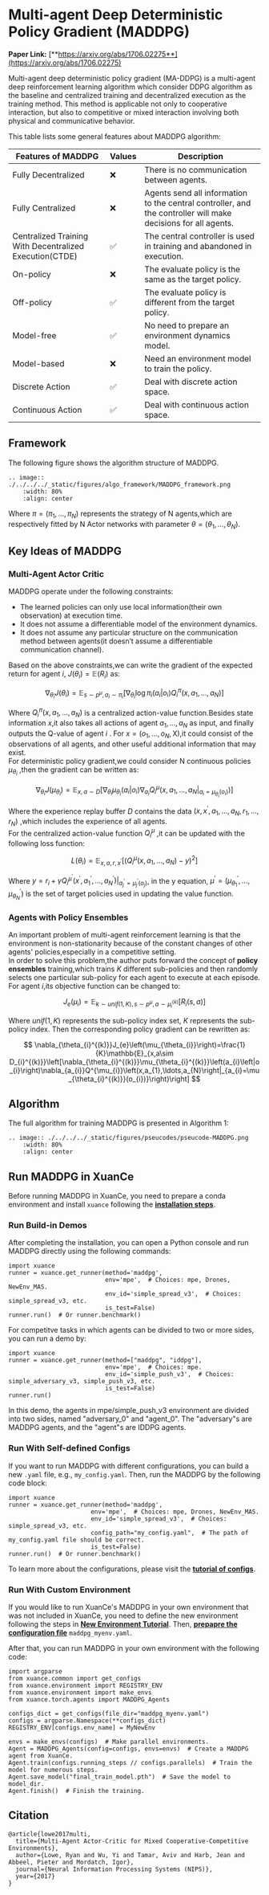 # Multi-agent Deep Deterministic Policy Gradient (MADDPG)

**Paper Link:** [**https://arxiv.org/abs/1706.02275**](https://arxiv.org/abs/1706.02275)

Multi-agent deep deterministic policy gradient (MA-DDPG) is a multi-agent deep reinforcement learning algorithm 
which consider DDPG algorithm as the baseline and centralized training and decentralized execution as the training method.
This method is applicable not only to cooperative interaction,
but also to competitive or mixed interaction involving both physical and communicative behavior.

This table lists some general features about MADDPG algorithm:

| Features of MADDPG                                      | Values | Description                                                                                                   |
|---------------------------------------------------------|--------|---------------------------------------------------------------------------------------------------------------|
| Fully Decentralized                                     | ❌      | There is no communication between agents.                                                                     |
| Fully Centralized                                       | ❌      | Agents send all information to the central controller, and the controller will make decisions for all agents. | 
| Centralized Training With Decentralized Execution(CTDE) | ✅      | The central controller is used in training and abandoned in execution.                                        | 
| On-policy                                               | ❌      | The evaluate policy is the same as the target policy.                                                         | 
| Off-policy                                              | ✅      | The evaluate policy is different from the target policy.                                                      |   
| Model-free                                              | ✅      | No need to prepare an environment dynamics model.                                                             |
| Model-based                                             | ❌      | Need an environment model to train the policy.                                                                | 
| Discrete Action                                         | ✅      | Deal with discrete action space.                                                                              | 
| Continuous Action                                       | ✅      | Deal with continuous action space.                                                                            |

## Framework

The following figure shows the algorithm structure of MADDPG.

```{eval-rst}
.. image:: ./../../../_static/figures/algo_framework/MADDPG_framework.png
    :width: 80%
    :align: center
```

Where $\pi=(\pi_1,\ldots,\pi_N)$ represents the strategy of N agents,which are respectively fitted by N Actor networks with parameter $\theta=(\theta_1,\ldots,\theta_N).$

## Key Ideas of MADDPG

### Multi-Agent Actor Critic

MADDPG operate under the following constraints:

- The learned policies can only use local information(their own observation) at execution time.
- It does not assume a differentiable model of the environment dynamics.
- It does not assume any particular structure on the communication method between agents(it doesn’t assume a differentiable communication channel).

Based on the above constraints,we can write the gradient of the expected return for agent $i$, $J \left( \theta_i \right)=\mathbb{E} \left( R_i \right)$ as:

$$
\nabla_{\theta_i} J \left( \theta_i \right) = \mathbb{E}_{s \sim p^\mu,a_i \sim \pi_i} \left[ \nabla_{\theta_i} \log \pi_i \left( a_i \left| o_i \right. \right) Q_i^\pi\left(x,a_1,\ldots,a_N\right) \right]
$$

Where $Q_i^\pi\left(x,a_1,\ldots,a_N\right)$ is a centralized action-value function.Besides state information $x$,it also takes all actions of agent $a_1,\ldots,a_N$ as input,
and finally outputs the Q-value of agent $i$ . For $x=(o_1,\ldots,o_N,\mathrm{X})$,it could consist of the observations of all agents, and other useful additional information that may exist.  
For deterministic policy gradient,we could consider N continuous policies $\mu_{\theta_i}$ ,then the gradient can be written as:

$$
\nabla_{\theta_{i}}J\left(\mu_{\theta_{i}}\right)=\mathbb{E}_{x,a\sim D}\left[\nabla_{\theta_{i}}\mu_{\theta_{i}}\left(a_{i}\left|o_{i}\right)\nabla_{a_{i}}Q_{i}^{\mu}\left(x,a_{1},\ldots,a_{N}\left|\right._{a_{i}=\mu_{\theta_{i}}(o_{i})}\right)\right]\right.
$$

Where the experience replay buffer $D$ contains the data $(x,x^{\prime},a_1,\ldots,a_N,r_1,\ldots,r_N)$ ,which includes the experience of all agents.  
For the centralized action-value function $Q_i^\mu$ ,it can be updated with the following loss function:

$$
L\left(\theta_i\right)=\mathbb{E}_{x,a,r,x^{\prime}}\left[\left(Q_i^\mu\left(x,a_1,\ldots,a_N\right)-y\right)^2\right]
$$

Where $y=r_i+\gamma{Q_i}^{\mu^\prime}(x^\prime,a_1^\prime,\ldots,a_N^\prime)\left|\right._{a^\prime_j=\mu^\prime_j(o_j)}$,
in the y equation, $\mu^\prime=(\mu_{\theta_1}^\prime,\ldots,\mu_{\theta_N}^\prime)$ is the set of target policies used in updating the value function.

### Agents with Policy Ensembles

An important problem of multi-agent reinforcement learning is that the environment is non-stationarity because of the constant changes of other agents' policies,especially in a competitive setting.  
In order to solve this problem,the author puts forward the concept of **policy ensembles** training,which trains $K$ different sub-policies and then randomly selects one particular sub-policy for each agent to execute at each episode.
For agent $i$,its objective function can be changed to:

$$
J_e\left(\mu_i\right)=\mathbb{E}_{k\sim unif(1,K),s\sim p^\mu,a\sim\mu_i^{(k)}}\left[R_i\left(s,a\right)\right]
$$

Where $unif\left(1,K\right)$ represents the sub-policy index set, $K$ represents the sub-policy index.
Then the corresponding policy gradient can be rewritten as:

$$
\nabla_{\theta_{i}^{(k)}}J_{e}\left(\mu_{\theta_{i}}\right)=\frac{1}{K}\mathbb{E}_{x,a\sim D_{i}^{(k)}}\left[\nabla_{\theta_{i}^{(k)}}\mu_{\theta_{i}^{(k)}}\left(a_{i}\left|o_{i}\right)\nabla_{a_{i}}Q^{\mu_{i}}\left(x,a_{1},\ldots,a_{N}\right|_{a_{i}=\mu_{\theta_{i}^{(k)}}(o_{i})}\right)\right]
$$

## Algorithm

The full algorithm for training MADDPG is presented in Algorithm 1:

```{eval-rst}
.. image:: ./../../../_static/figures/pseucodes/pseucode-MADDPG.png
    :width: 80%
    :align: center
```

## Run MADDPG in XuanCe

Before running MADDPG in XuanCe, you need to prepare a conda environment and install ``xuance`` following 
the [**installation steps**](./../../usage/installation.rst#install-xuance).

### Run Build-in Demos

After completing the installation, you can open a Python console and run MADDPG directly using the following commands:

```python3
import xuance
runner = xuance.get_runner(method='maddpg',
                           env='mpe',  # Choices: mpe, Drones, NewEnv_MAS.
                           env_id='simple_spread_v3',  # Choices: simple_spread_v3, etc.
                           is_test=False)
runner.run()  # Or runner.benchmark()
```

For competitve tasks in which agents can be divided to two or more sides, you can run a demo by:

```python3
import xuance
runner = xuance.get_runner(method=["maddpg", "iddpg"],
                           env='mpe',  # Choices: mpe.
                           env_id='simple_push_v3',  # Choices: simple_adversary_v3, simple_push_v3, etc.
                           is_test=False)
runner.run()
```

In this demo, the agents in mpe/simple_push_v3 environment are divided into two sides, named "adversary_0" and "agent_0".
The "adversary"s are MADDPG agents, and the "agent"s are IDDPG agents.

### Run With Self-defined Configs

If you want to run MADDPG with different configurations, you can build a new ``.yaml`` file, e.g., ``my_config.yaml``.
Then, run the MADDPG by the following code block:

```python3
import xuance
runner = xuance.get_runner(method='maddpg',
                       env='mpe',  # Choices: mpe, Drones, NewEnv_MAS.
                       env_id='simple_spread_v3',  # Choices: simple_spread_v3, etc.
                       config_path="my_config.yaml",  # The path of my_config.yaml file should be correct.
                       is_test=False)
runner.run()  # Or runner.benchmark()
```

To learn more about the configurations, please visit the 
[**tutorial of configs**](./../../api/configs/configuration_examples.rst).

### Run With Custom Environment

If you would like to run XuanCe's MADDPG in your own environment that was not included in XuanCe, 
you need to define the new environment following the steps in 
[**New Environment Tutorial**](./../../usage/custom_env/custom_drl_env.rst).
Then, [**prepapre the configuration file**](./../../usage/custom_env/custom_drl_env.rst#step-2-create-the-config-file-and-read-the-configurations) 
 ``maddpg_myenv.yaml``.

After that, you can run MADDPG in your own environment with the following code:

```python3
import argparse
from xuance.common import get_configs
from xuance.environment import REGISTRY_ENV
from xuance.environment import make_envs
from xuance.torch.agents import MADDPG_Agents

configs_dict = get_configs(file_dir="maddpg_myenv.yaml")
configs = argparse.Namespace(**configs_dict)
REGISTRY_ENV[configs.env_name] = MyNewEnv

envs = make_envs(configs)  # Make parallel environments.
Agent = MADDPG_Agents(config=configs, envs=envs)  # Create a MADDPG agent from XuanCe.
Agent.train(configs.running_steps // configs.parallels)  # Train the model for numerous steps.
Agent.save_model("final_train_model.pth")  # Save the model to model_dir.
Agent.finish()  # Finish the training.
```

## Citation

```{code-block} bash
@article{lowe2017multi,
  title={Multi-Agent Actor-Critic for Mixed Cooperative-Competitive Environments},
  author={Lowe, Ryan and Wu, Yi and Tamar, Aviv and Harb, Jean and Abbeel, Pieter and Mordatch, Igor},
  journal={Neural Information Processing Systems (NIPS)},
  year={2017}
}
```
